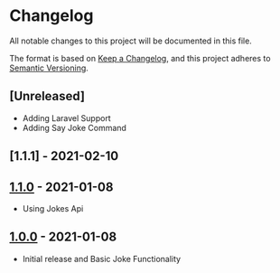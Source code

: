 # Changelog
All notable changes to this project will be documented in this file.

The format is based on [Keep a Changelog](https://keepachangelog.com/en/1.0.0/),
and this project adheres to [Semantic Versioning](https://semver.org/spec/v2.0.0.html).

## [Unreleased]
- Adding Laravel Support
- Adding Say Joke Command

## [1.1.1] - 2021-02-10

## [1.1.0] - 2021-01-08
- Using Jokes Api

## [1.0.0] - 2021-01-08
- Initial release and Basic Joke Functionality

[1.0.0]: https://github.com/moaalaa/say-a-joke/releases/tag/1.0.0
[1.1.0]: https://github.com/moaalaa/say-a-joke/releases/tag/1.1.0


